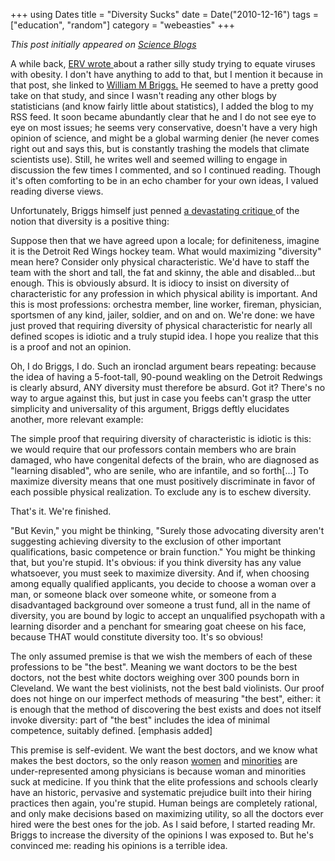 +++
using Dates
title = "Diversity Sucks"
date = Date("2010-12-16")
tags = ["education", "random"]
category = "webeasties"
+++

_This post initially appeared on [Science Blogs](http://scienceblogs.com/webeasties)_

A while back, [ERV wrote ](http://scienceblogs.com/erv/2010/09/we_are_exposed_to_more_viruses_1.php)about a rather silly study trying to equate viruses with obesity. I don't have anything to add to that, but I mention it because in that post, she linked to [William M Briggs.](http://goo.gl/BgtSX) He seemed to have a pretty good take on that study, and since I wasn't reading any other blogs by statisticians (and know fairly little about statistics), I added the blog to my RSS feed. It soon became abundantly clear that he and I do not see eye to eye on most issues; he seems very conservative, doesn't have a very high opinion of science, and might be a global warming denier (he never comes right out and says this, but is constantly trashing the models that climate scientists use). Still, he writes well and seemed willing to engage in discussion the few times I commented, and so I continued reading. Though it's often comforting to be in an echo chamber for your own ideas, I valued reading diverse views.

Unfortunately, Briggs himself just penned [a devastating critique ](http://goo.gl/RHRmY)of the notion that diversity is a positive thing:

Suppose then that we have agreed upon a locale; for definiteness, imagine it is the Detroit Red Wings hockey team. What would maximizing "diversity" mean here? Consider only physical characteristic. We'd have to staff the team with the short and tall, the fat and skinny, the able and disabled...but enough. This is obviously absurd. It is idiocy to insist on diversity of characteristic for any profession in which physical ability is important. And this is most professions: orchestra member, line worker, fireman, physician, sportsmen of any kind, jailer, soldier, and on and on. We're done: we have just proved that requiring diversity of physical characteristic for nearly all defined scopes is idiotic and a truly stupid idea. I hope you realize that this is a proof and not an opinion.

Oh, I do Briggs, I do. Such an ironclad argument bears repeating: because the idea of having a 5-foot-tall, 90-pound weakling on the Detroit Redwings is clearly absurd, ANY diversity must therefore be absurd. Got it? There's no way to argue against this, but just in case you feebs can't grasp the utter simplicity and universality of this argument, Briggs deftly elucidates another, more relevant example:

The simple proof that requiring diversity of characteristic is idiotic is this: we would require that our professors contain members who are brain damaged, who have congenital defects of the brain, who are diagnosed as "learning disabled", who are senile, who are infantile, and so forth[...] To maximize diversity means that one must positively discriminate in favor of each possible physical realization. To exclude any is to eschew diversity.

That's it. We're finished.

"But Kevin," you might be thinking, "Surely those advocating diversity aren't suggesting achieving diversity to the exclusion of other important qualifications, basic competence or brain function." You might be thinking that, but you're stupid. It's obvious: if you think diversity has any value whatsoever, you must seek to maximize diversity. And if, when choosing among equally qualified applicants, you decide to choose a woman over a man, or someone black over someone white, or someone from a disadvantaged background over someone a trust fund, all in the name of diversity, you are bound by logic to accept an unqualified psychopath with a learning disorder and a penchant for smearing goat cheese on his face, because THAT would constitute diversity too. It's so obvious!

The only assumed premise is that we wish the members of each of these professions to be "the best". Meaning we want doctors to be the best doctors, not the best white doctors weighing over 300 pounds born in Cleveland. We want the best violinists, not the best bald violinists. Our proof does not hinge on our imperfect methods of measuring "the best", either: it is enough that the method of discovering the best exists and does not itself invoke diversity: part of "the best" includes the idea of minimal competence, suitably defined. [emphasis added]

This premise is self-evident. We want the best doctors, and we know what makes the best doctors, so the only reason [women](http://goo.gl/wePuN) and [minorities](http://goo.gl/NmEnU) are under-represented among physicians is because woman and minorities suck at medicine. If you think that the elite professions and schools clearly have an historic, pervasive and systematic prejudice built into their hiring practices then again, you're stupid. Human beings are completely rational, and only make decisions based on maximizing utility, so all the doctors ever hired were the best ones for the job. 
As I said before, I started reading Mr. Briggs to increase the diversity of the opinions I was exposed to. But he's convinced me: reading his opinions is a terrible idea.

      
  
